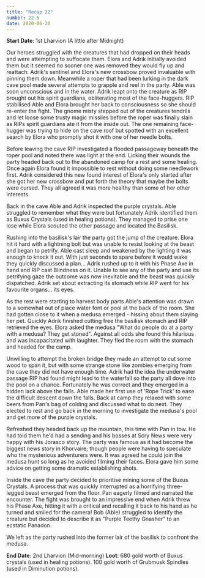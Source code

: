 ```yaml
---
title: "Recap 22"
number: 22.5
date: 2020-06-20
---
```


**Start Date**: 1st Lharvion (A little after Midnight)
 
Our heroes struggled with the creatures that had dropped on their heads and were attempting to suffocate them.   Elora and Adrik initially avoided them but it seemed no sooner one was removed they would fly up and reattach.  Adrik's sentinel and Elora's new crossbow proved invaluable with pinning them down.   Meanwhile a roper that had been lurking in the dark cave pool made several attempts to grapple and reel in the party.  Able was soon unconscious and in the water.  Adrik leapt onto the creature as RIP brought out his spirit guardians, obliterating most of the face-huggers.  RIP stabilised Able and Elora brought her back to consciousness so she should re-enter the fight.  The gnome misty stepped out of the creatures tendrils and let loose some trusty magic missiles before the roper was finally slain as RIPs spirit guardians ate it from the inside out.  The one remaining face-hugger was trying to hide on the cave roof but spotted with an excellent search by Elora who promptly shot it with one of her needle bolts.
 
Before leaving the cave RIP investigated a flooded passageway beneath the roper pool and noted there was light at the end.  Licking their wounds the party headed back out to the abandoned camp for a rest and some healing.  Once again Elora found it impossible to rest without doing some needlework first.  Adrik considered this new found interest of Elora's only started after she got her new crossbow and put forth the theory that maybe the bolts were cursed.  They all agreed it was more healthy than some of her other interests.
 
Back in the cave Able and Adrik inspected the purple crystals.  Able struggled to remember what they were but fortunately Adrik identified them as Buxus Crystals (used in healing potions).  They managed to prise one lose while Elora scouted the other passage and located the Basilisk.
 
Rushing into the basilisk's lair the party got the jump of the creature.   Elora hit it hard with a lightning bolt but was unable to resist looking at the beast and began to petrify.  Able cast sleep and weakened by the lighting it was enough to knock it out.  With just seconds to spare before it would wake they quickly discussed a plan… Adrik rushed up to it with his Phase Axe in hand and RIP cast Blindness on it.   Unable to see any of the party and use its petrifying gaze the outcome was now inevitable and the beast was quickly dispatched.   Adrik set about extracting its stomach while RIP went for his favourite organs… its eyes.
 
As the rest were starting to harvest body parts Able's attention was drawn to a somewhat out of place water font or pool at the back of the room.  She had gotten close to it when a medusa emerged  - hissing about them slaying her pet.   Quickly Adrik finished cutting free the basilisk stomach and RIP retrieved the eyes.  Elora asked the medusa "What do people do at a party with a medusa?  They get stoned".  Against all odds she found this hilarious and was incapacitated with laughter.  They fled the room with the stomach and headed for the camp.
 
Unwilling to attempt the broken bridge they made an attempt to cut some wood to span it, but with some strange stone like zombies emerging from the cave they did not have enough time.  Adrik had the idea the underwater passage RIP had found might lead to the waterfall so the party all dove into the pool on a chance.  Fortunately he was correct and they emerged in a hidden lack above the falls.  Able made her first use of 'Rope Trick' to ease the difficult descent down the falls.  Back at camp they relaxed with some beers from Pan's bag of colding and discussed what to do next.  They elected to rest and go back in the morning to investigate the medusa's pool and get more of the purple crystals.
 
Refreshed they headed back up the mountain, this time with Pan in tow.  He had told them he'd had a sending and his bosses at Scry News were very happy with his Jorasco story. The party was famous as it had become the biggest news story in Khorvaire; though people were having to speculate who the mysterious adventurers were.   It was agreed he could join the medusa hunt so long as he avoided filming their faces.  Elora gave him some advice on getting some dramatic establishing shots.
 
Inside the cave the party decided to prioritise mining some of the Buxus Crystals.  A process that was quickly interrupted as a horrifying three-legged beast emerged from the floor.  Pan eagerly filmed and narrated the encounter.  The fight was brought to an impressive end when Adrik threw his Phase Axe, hitting it with a critical and recalling it back to his hand as he turned and smiled for the camera!  Bob (Able) struggled to identify the creature but decided to describe it as "Purple Teethy Gnasher" to an ecstatic Panadon.
 
We left as the party rushed into the former lair of the basilisk to confront the medusa.
 
**End Date**: 2nd Lharvion (Mid-morning)
**Loot**: 680 gold worth of Buxus crystals (used in healing potions).  100 gold worth of Grubmusk Spindles (used in Diminution potions).